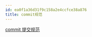 ```yaml
---
id: ea0f1a36d31f9c158a2e4ccfce38a876
title: commit规范
---
```


[commit 提交规范](https://www.conventionalcommits.org/)
